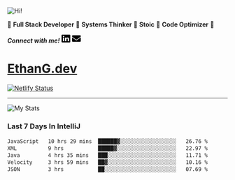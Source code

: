 <img src="https://i.giphy.com/media/3PAL5bChWnak0WJ32x/giphy.webp" alt="Hi!">

:star2: **Full Stack Developer** :star2: **Systems Thinker** :star2: **Stoic** :star2: **Code Optimizer** :star2:

***Connect with me!*** <a href="https://www.linkedin.com/in/ethan-glover/"><img src="https://raw.githubusercontent.com/eglove/eglove/eeb591600b73da426bd298d229e2fd96df019488/linkedin-brands.svg" alt="LinkedIn" width="20px" height="20px"></a> <a href="mailto:hello@ethang.email"><img src="https://raw.githubusercontent.com/eglove/eglove/47aceecf4819797d993f5facc7764cb99d0ab039/envelope-solid.svg" alt="Email" width="20px" height="20px"></a>

# [EthanG.dev](https://ethang.dev/)

[![Netlify Status](https://api.netlify.com/api/v1/badges/386a0047-e6d7-4b02-af54-535d4fdd1866/deploy-status)](https://app.netlify.com/sites/focused-elion-be8588/deploys)

<hr>

![My Stats](https://github-readme-stats.vercel.app/api?username=eglove&show_icons=true&theme=default&count_private=true)

### Last 7 Days In IntelliJ
<!--START_SECTION:waka-->
```text
JavaScript   10 hrs 29 mins  ██████▓░░░░░░░░░░░░░░░░░░   26.76 % 
XML          9 hrs           █████▓░░░░░░░░░░░░░░░░░░░   22.97 % 
Java         4 hrs 35 mins   ███░░░░░░░░░░░░░░░░░░░░░░   11.71 % 
Velocity     3 hrs 59 mins   ██▓░░░░░░░░░░░░░░░░░░░░░░   10.16 % 
JSON         3 hrs           ██░░░░░░░░░░░░░░░░░░░░░░░   07.69 % 
```
<!--END_SECTION:waka-->

